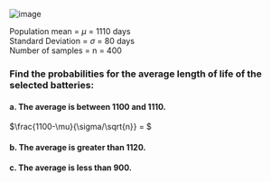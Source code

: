 
![image](https://github.com/user-attachments/assets/d69aa4bb-bec2-4c6e-a5c2-7a5e6b4363ad)

Population mean = $\mu$ = 1110 days  
Standard Deviation = $\sigma$ = 80 days  
Number of samples = n = 400  

### Find the probabilities for the average length of life of the selected batteries:

#### a. The average is between 1100 and 1110.  

$\frac{1100-\mu}{\sigma/\sqrt{n}} = $

#### b. The average is greater than 1120.  



#### c. The average is less than 900.   




